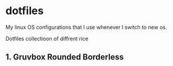 # dotfiles
My linux OS configurations that I use whenever I switch to new os. 

Dotfiles collectioon of diffrent rice

## 1. Gruvbox Rounded Borderless
[](./GruvBox_Opaque_Rounded_Borderless/screenshot.png)

